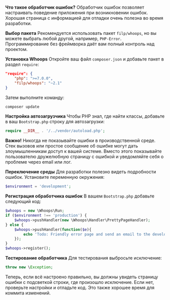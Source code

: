 **Что такое обработчик ошибок?**
Обработчик ошибок позволяет настраивать поведение приложения при возникновении ошибок. Хорошая страница с информацией для отладки очень полезна во время разработки.

**Выбор пакета**
Рекомендуется использовать пакет `filp/whoops`, но вы можете выбрать любой другой, например, `PHP-Error`. Программирование без фреймворка даёт вам полный контроль над проектом.

**Установка Whoops**
Откройте ваш файл `composer.json` и добавьте пакет в раздел `require`:

```json
"require": {
    "php": ">=7.0.0",
    "filp/whoops": "~2.1"
}
```

Затем выполните команду:

```bash
composer update
```

**Настройка автозагрузчика**
Чтобы PHP знал, где найти классы, добавьте в ваш `Bootstrap.php` строку для автозагрузки:

```php
require __DIR__ . '/../vendor/autoload.php';
```

**Важно!**
Никогда не показывайте ошибки в производственной среде. Стек вызовов или простое сообщение об ошибке могут дать злоумышленникам доступ к вашей системе. Вместо этого показывайте пользователю дружелюбную страницу с ошибкой и уведомляйте себя о проблеме через email или лог.

**Переключение среды**
Для разработки полезно видеть подробности ошибок. Установите переменную окружения:

```php
$environment = 'development';
```

**Регистрация обработчика ошибок**
В вашем `Bootstrap.php` добавьте следующий код:

```php
$whoops = new \Whoops\Run;
if ($environment !== 'production') {
    $whoops->pushHandler(new \Whoops\Handler\PrettyPageHandler);
} else {
    $whoops->pushHandler(function($e){
        echo 'Todo: Friendly error page and send an email to the developer';
    });
}
$whoops->register();
```

**Тестирование обработчика**
Для тестирования выбросьте исключение:

```php
throw new \Exception;
```

Теперь, если всё настроено правильно, вы должны увидеть страницу ошибки с подсветкой строки, где произошло исключение. Если нет, проверьте настройки и отладьте код. Это также хорошее время для коммита изменений.